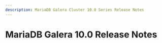 ```yaml
---
description: MariaDB Galera Cluster 10.0 Series Release Notes
---
```


# MariaDB Galera 10.0 Release Notes


